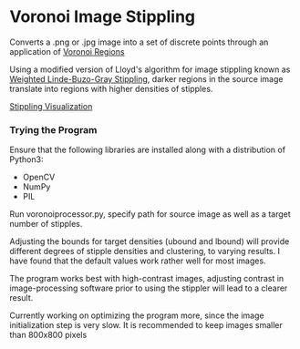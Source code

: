 # Voronoi Image Stippling
 Converts a .png or .jpg image into a set of discrete points through an application of [Voronoi Regions](https://www.sciencedirect.com/topics/engineering/voronoi-region)
 
 Using a modified version of Lloyd's algorithm for image stippling known as [Weighted Linde-Buzo-Gray Stippling](http://kops.uni-konstanz.de/bitstream/handle/123456789/41075/Deussen_2-gu29mv4u87jh2.pdf;jsessionid=59CE5E51DFC411DD78F6603DB301C8DF?sequence=1), darker regions in the source image translate into regions with higher densities of stipples.

[Stippling Visualization](https://media.giphy.com/media/Qx5M3UWdhifXn8lZx7/giphy.gif)

### Trying the Program
 Ensure that the following libraries are installed along with a distribution of Python3:
 * OpenCV
 * NumPy
 * PIL
 
 Run voronoiprocessor.py, specify path for source image as well as a target number of stipples.
 
 Adjusting the bounds for target densities (ubound and lbound) will provide different degrees of stipple densities and clustering, to varying results. I have found that the default values work rather well for most images.
   
 The program works best with high-contrast images, adjusting contrast in image-processing software prior to using the stippler will lead to a clearer result.
 
 Currently working on optimizing the program more, since the image initialization step is very slow. It is recommended to keep images smaller than 800x800 pixels
  
  
  
